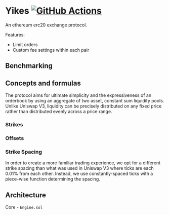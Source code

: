 # Yikes [![GitHub Actions][gha-badge]][gha]

[gha]: https://github.com/kyscott18/ilrta/actions
[gha-badge]: https://github.com/kyscott18/ilrta/actions/workflows/main.yml/badge.svg

An ethereum erc20 exchange protocol.

Features:

- Limit orders
- Custom fee settings within each pair

## Benchmarking

## Concepts and formulas

The protocol aims for ultimate simplicity and the expressiveness of an orderbook by using an aggregate of two asset, constant sum liquidity pools. Unlike Uniswap V3, liquidity can be precisely distributed on any fixed price rather than distributed evenly across a price range.

### Strikes 

### Offsets

### Strike Spacing

In order to create a more familiar trading experience, we opt for a different strike spacing than what was used in Uniswap V3 where ticks are each 0.01\% from each other. Instead, we use constantly-spaced ticks with a piece-wise function determining the spacing.

## Architecture

Core - `Engine.sol`
